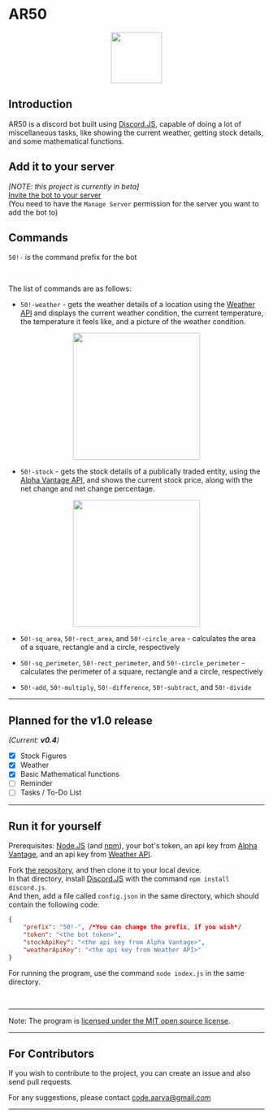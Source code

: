 # AR50

<p align="center"> <img width='100' src="https://i.imgur.com/d0ROR0E.png"/> </p>

## Introduction

AR50 is a discord bot built using [Discord.JS](https://discord.js.org/#/), capable of doing a lot of miscellaneous tasks, like showing the current weather, getting stock details, and some mathematical functions.

## Add it to your server

<i>[NOTE: this project is currently in beta]</i> <br>
[Invite the bot to your server](https://discord.com/api/oauth2/authorize?client_id=786238151509016628&permissions=182336&scope=bot) <br>
(You need to have the `Manage Server` permission for the server you want to add the bot to)

## Commands

`50!-` is the command prefix for the bot

<br>

The list of commands are as follows:

* `50!-weather` - gets the weather details of a location using the [Weather API](https://www.weatherapi.com/) and displays the current weather condition, the current temperature, the temperature it feels like, and a picture of the weather condition.

<p align="center"> <img width='250' src="https://i.imgur.com/2YSrV0S.png"/> </p>

* `50!-stock` - gets the stock details of a publically traded entity, using the [Alpha Vantage API](https://www.alphavantage.co/), and shows the current stock price, along with the net change and net change percentage.

<p align="center"> <img width='250' src="https://i.imgur.com/DvZJU7c.png"/> </p>

* `50!-sq_area`, `50!-rect_area`, and `50!-circle_area` - calculates the area of a square, rectangle and a circle, respectively

* `50!-sq_perimeter`, `50!-rect_perimeter`, and `50!-circle_perimeter` - calculates the perimeter of a square, rectangle and a circle, respectively

* `50!-add`, `50!-multiply`, `50!-difference`, `50!-subtract`, and `50!-divide`

---

## Planned for the v1.0 release

<i>(Current: <b>v0.4</b>)</i>

* [x] Stock Figures
* [x] Weather
* [x] Basic Mathematical functions
* [ ] Reminder
* [ ] Tasks / To-Do List

---

## Run it for yourself

Prerequisites: [Node.JS](https://nodejs.org/en/) (and [npm](https://www.npmjs.com/)), your bot's token, an api key from [Alpha Vantage](https://www.alphavantage.co/), and an api key from [Weather API](https://www.weatherapi.com/).

Fork [the repository](https://github.com/aaryarajoju/AR50), and then clone it to your local device. <br>
In that directory, install [Discord.JS](https://discord.js.org/#/) with the command `npm install discord.js`. <br>
And then, add a file called `config.json` in the same directory, which should contain the following code:

````json
{
    "prefix": "50!-", /*You can change the prefix, if you wish*/
    "token": "<the bot token>",
    "stockApiKey": "<the api key from Alpha Vantage>",
    "weatherApiKey": "<the api key from Weather API>"
}
````

For running the program, use the command `node index.js` in the same directory.

<br>

---

Note: The program is [licensed under the MIT open source license](https://github.com/aaryarajoju/AR50/blob/main/LICENSE).

---

## For Contributors

If you wish to contribute to the project, you can create an issue and also send pull requests.

For any suggestions, please contact code.aarya@gmail.com

---
